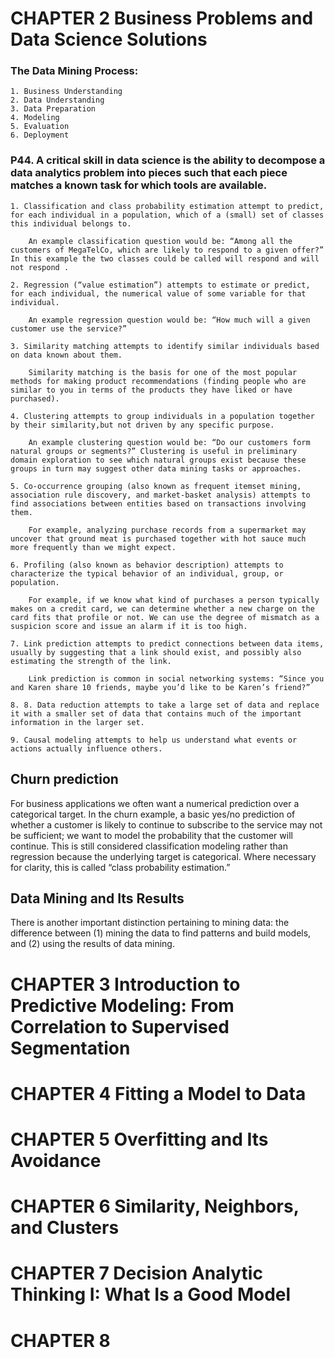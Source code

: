 # CHAPTER 2 Business Problems and Data Science Solutions

### The Data Mining Process:

    1. Business Understanding 
    2. Data Understanding 
    3. Data Preparation 
    4. Modeling
    5. Evaluation
    6. Deployment




### P44. A critical skill in data science is the ability to decompose a data analytics problem into pieces such that each piece matches a known task for which tools are available.

    1. Classification and class probability estimation attempt to predict, for each individual in a population, which of a (small) set of classes this individual belongs to.
    
        An example classification question would be: “Among all the customers of MegaTelCo, which are likely to respond to a given offer?” In this example the two classes could be called will respond and will not respond .
    
    2. Regression (“value estimation”) attempts to estimate or predict, for each individual, the numerical value of some variable for that individual.
    
        An example regression question would be: “How much will a given customer use the service?”
    
    3. Similarity matching attempts to identify similar individuals based on data known about them.
    
        Similarity matching is the basis for one of the most popular methods for making product recommendations (finding people who are similar to you in terms of the products they have liked or have purchased).
    
    4. Clustering attempts to group individuals in a population together by their similarity,but not driven by any specific purpose.
    
        An example clustering question would be: “Do our customers form natural groups or segments?” Clustering is useful in preliminary domain exploration to see which natural groups exist because these groups in turn may suggest other data mining tasks or approaches.
    
    5. Co-occurrence grouping (also known as frequent itemset mining, association rule discovery, and market-basket analysis) attempts to find associations between entities based on transactions involving them.
    
        For example, analyzing purchase records from a supermarket may uncover that ground meat is purchased together with hot sauce much more frequently than we might expect.
    
    6. Profiling (also known as behavior description) attempts to characterize the typical behavior of an individual, group, or population.
    
        For example, if we know what kind of purchases a person typically makes on a credit card, we can determine whether a new charge on the card fits that profile or not. We can use the degree of mismatch as a suspicion score and issue an alarm if it is too high.
    
    7. Link prediction attempts to predict connections between data items, usually by suggesting that a link should exist, and possibly also estimating the strength of the link.
    
        Link prediction is common in social networking systems: “Since you and Karen share 10 friends, maybe you’d like to be Karen’s friend?”
    
    8. 8. Data reduction attempts to take a large set of data and replace it with a smaller set of data that contains much of the important information in the larger set.
    
    9. Causal modeling attempts to help us understand what events or actions actually influence others.
    
    
## Churn prediction

For business applications we often want a numerical prediction over a categorical target. In the churn example, a basic yes/no prediction of whether a customer is likely to continue to subscribe to the service may not be sufficient; we want to model the probability that the customer will continue. This is still considered classification modeling rather than regression because the underlying target is categorical. Where necessary for clarity, this is called “class probability estimation.”

## Data Mining and Its Results

There is another important distinction pertaining to mining data: the difference between (1) mining the data to find patterns and build models, and (2) using the results of data mining.

# CHAPTER 3 Introduction to Predictive Modeling: From Correlation to Supervised Segmentation  







# CHAPTER 4 Fitting a Model to Data




# CHAPTER 5 Overfitting and Its Avoidance



# CHAPTER 6 Similarity, Neighbors, and Clusters



# CHAPTER 7 Decision Analytic Thinking I: What Is a Good Model




# CHAPTER 8 
